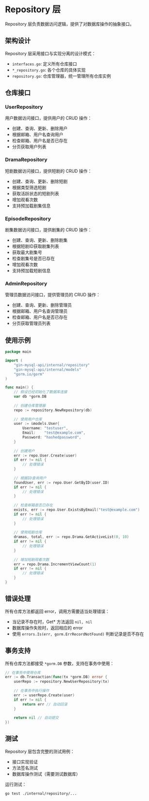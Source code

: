# Repository 层

Repository 层负责数据访问逻辑，提供了对数据库操作的抽象接口。

## 架构设计

Repository 层采用接口与实现分离的设计模式：

- `interfaces.go`: 定义所有仓库接口
- `*_repository.go`: 各个仓库的具体实现
- `repository.go`: 仓库管理器，统一管理所有仓库实例

## 仓库接口

### UserRepository
用户数据访问接口，提供用户的 CRUD 操作：
- 创建、查询、更新、删除用户
- 根据邮箱、用户名查询用户
- 检查邮箱、用户名是否已存在
- 分页获取用户列表

### DramaRepository
短剧数据访问接口，提供短剧的 CRUD 操作：
- 创建、查询、更新、删除短剧
- 根据类型筛选短剧
- 获取活跃状态的短剧列表
- 增加观看次数
- 支持预加载剧集信息

### EpisodeRepository
剧集数据访问接口，提供剧集的 CRUD 操作：
- 创建、查询、更新、删除剧集
- 根据短剧ID获取剧集列表
- 获取最大剧集号
- 检查剧集号是否已存在
- 增加观看次数
- 支持预加载短剧信息

### AdminRepository
管理员数据访问接口，提供管理员的 CRUD 操作：
- 创建、查询、更新、删除管理员
- 根据邮箱、用户名查询管理员
- 检查邮箱、用户名是否已存在
- 分页获取管理员列表

## 使用示例

```go
package main

import (
    "gin-mysql-api/internal/repository"
    "gin-mysql-api/internal/models"
    "gorm.io/gorm"
)

func main() {
    // 假设已经初始化了数据库连接
    var db *gorm.DB
    
    // 创建仓库管理器
    repo := repository.NewRepository(db)
    
    // 使用用户仓库
    user := &models.User{
        Username: "testuser",
        Email:    "test@example.com",
        Password: "hashedpassword",
    }
    
    // 创建用户
    err := repo.User.Create(user)
    if err != nil {
        // 处理错误
    }
    
    // 根据ID查询用户
    foundUser, err := repo.User.GetByID(user.ID)
    if err != nil {
        // 处理错误
    }
    
    // 检查邮箱是否已存在
    exists, err := repo.User.ExistsByEmail("test@example.com")
    if err != nil {
        // 处理错误
    }
    
    // 使用短剧仓库
    dramas, total, err := repo.Drama.GetActiveList(0, 10)
    if err != nil {
        // 处理错误
    }
    
    // 增加短剧观看次数
    err = repo.Drama.IncrementViewCount(1)
    if err != nil {
        // 处理错误
    }
}
```

## 错误处理

所有仓库方法都返回 error，调用方需要适当处理错误：

- 当记录不存在时，Get* 方法返回 `nil, nil`
- 数据库操作失败时，返回相应的 error
- 使用 `errors.Is(err, gorm.ErrRecordNotFound)` 判断记录是否不存在

## 事务支持

所有仓库方法都接受 `*gorm.DB` 参数，支持在事务中使用：

```go
// 在事务中使用仓库
err := db.Transaction(func(tx *gorm.DB) error {
    userRepo := repository.NewUserRepository(tx)
    
    // 在事务中执行操作
    err := userRepo.Create(user)
    if err != nil {
        return err // 自动回滚
    }
    
    return nil // 自动提交
})
```

## 测试

Repository 层包含完整的测试用例：
- 接口实现验证
- 方法签名测试
- 数据库操作测试（需要测试数据库）

运行测试：
```bash
go test ./internal/repository/...
```